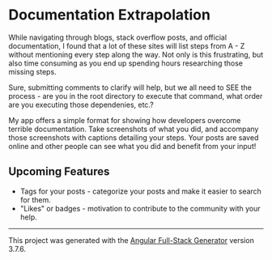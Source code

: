 # Documentation Extrapolation

While navigating through blogs, stack overflow posts, and official documentation, I found that a lot of these sites will list steps from A - Z without mentioning every step along the way. Not only is this frustrating, but also time consuming as you end up spending hours researching those missing steps. 

Sure, submitting comments to clarify will help, but we all need to SEE the process - are you in the root directory to execute that command, what order are you executing those dependenies, etc.? 

My app offers a simple format for showing how developers overcome terrible documentation. Take screenshots of what you did, and accompany those screenshots with captions detailing your steps. Your posts are saved online and other people can see what you did and benefit from your input! 

## Upcoming Features
* Tags for your posts - categorize your posts and make it easier to search for them.
* "Likes" or badges - motivation to contribute to the community with your help.

***

This project was generated with the [Angular Full-Stack Generator](https://github.com/DaftMonk/generator-angular-fullstack) version 3.7.6.




